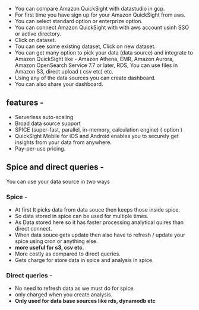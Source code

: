 - You can compare  Amazon QuickSight with datastudio in gcp.
- For first time you have sign up for your  Amazon QuickSight from aws.
- You can select standard option or enterprize option.
- You can connect  Amazon QuickSight with with aws account usinh SSO or active directory.
- Click on dataset.
- Tou can see some existing dataset, Click on new dataset.
- You can get many option to pick your data (data source) and integrate to  Amazon QuickSight like - Amazon Athena, EMR, Amazon Aurora, Amazon OpenSearch Service 7.7 or later, RDS, You can use files in Amazon S3, direct upload ( csv etc) etc.
- Using any of the data sources you can create dashboard.
- You can also share your dashboard.

## features -
- Serverless auto-scaling
- Broad data source support
- SPICE (super-fast, parallel, in-memory, calculation engine) ( option )
- QuickSight Mobile for iOS and Android enables you to securely get insights from your data from anywhere.
- Pay-per-use pricing.
## Spice and direct queries - 
You can use your data source in two ways
### Spice - 
- At first It picks data from data souce then keeps those inside spice.
- So data stored in spice can be used for multiple times.
- As Data stored here so it has faster processing analytical quires than direct connect.
- When data souce gets update then also have to refresh / update your spice using cron or anything else.
- **more useful for s3, csv etc.**
- More costly as compared to direct queries.
- Gets charge for store data in spice and analysis in spice.
### Direct queries -
- No need to refresh data as we must do for spice.
- only charged when you create analysis.
- **Only used for data base sources like rds, dynamodb etc**

